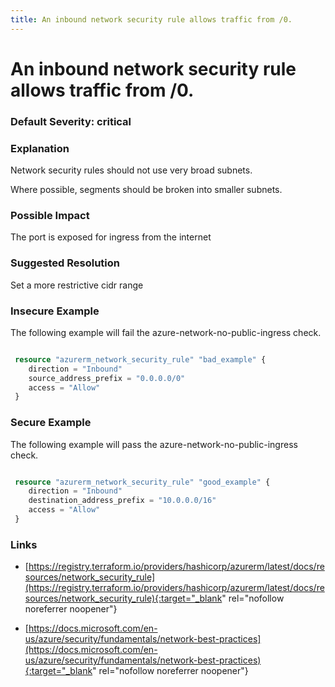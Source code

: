 ```yaml
---
title: An inbound network security rule allows traffic from /0.
---
```


# An inbound network security rule allows traffic from /0.

### Default Severity: <span class="severity critical">critical</span>

### Explanation

Network security rules should not use very broad subnets.

Where possible, segments should be broken into smaller subnets.

### Possible Impact
The port is exposed for ingress from the internet

### Suggested Resolution
Set a more restrictive cidr range


### Insecure Example

The following example will fail the azure-network-no-public-ingress check.
```terraform

 resource "azurerm_network_security_rule" "bad_example" {
 	direction = "Inbound"
 	source_address_prefix = "0.0.0.0/0"
 	access = "Allow"
 }
```



### Secure Example

The following example will pass the azure-network-no-public-ingress check.
```terraform

 resource "azurerm_network_security_rule" "good_example" {
 	direction = "Inbound"
 	destination_address_prefix = "10.0.0.0/16"
 	access = "Allow"
 }
```



### Links


- [https://registry.terraform.io/providers/hashicorp/azurerm/latest/docs/resources/network_security_rule](https://registry.terraform.io/providers/hashicorp/azurerm/latest/docs/resources/network_security_rule){:target="_blank" rel="nofollow noreferrer noopener"}

- [https://docs.microsoft.com/en-us/azure/security/fundamentals/network-best-practices](https://docs.microsoft.com/en-us/azure/security/fundamentals/network-best-practices){:target="_blank" rel="nofollow noreferrer noopener"}



